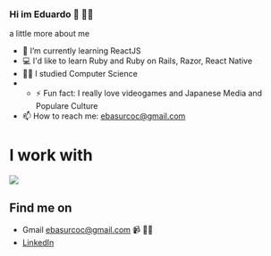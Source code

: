 ### Hi im Eduardo 👋 👨‍💻

a little more about me
- 🌱 I’m currently learning ReactJS
- 💻 I'd like to learn Ruby and Ruby on Rails, Razor, React Native
- 👩‍🎓 I studied Computer Science
- - ⚡ Fun fact: I really love videogames and Japanese Media and Populare Culture
- 📫 How to reach me: ebasurcoc@gmail.com 

# I work with 
<p float="left">
  <a href="https://skillicons.dev">
    <img src="https://skillicons.dev/icons?i=js,html,ts,css,react,mysql,vscode,py,cpp" />
  </a>
</p>
  
## Find me on

- Gmail    ebasurcoc@gmail.com 📹 ✍🏾
- <a href="https://www.linkedin.com/in/eduard-basurco-cayllahua-5b3855226/"> LinkedIn</a> 

<!--
**theonlylooker/theonlylooker** is a ✨ _special_ ✨ repository because its `README.md` (this file) appears on your GitHub profile.

Here are some ideas to get you started:

- 🔭 I’m currently working on ...
- 🌱 I’m currently learning ...
- 👯 I’m looking to collaborate on ...
- 🤔 I’m looking for help with ...
- 💬 Ask me about ...
- 📫 How to reach me: ...
- 😄 Pronouns: ...
- ⚡ Fun fact: ...
-->
